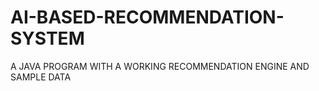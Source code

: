 # AI-BASED-RECOMMENDATION-SYSTEM
A JAVA PROGRAM WITH A WORKING RECOMMENDATION ENGINE AND SAMPLE DATA
